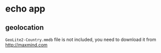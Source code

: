 # echo app


## geolocation

`GeoLite2-Country.mmdb` file is not included, you need to download it from http://maxmind.com